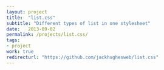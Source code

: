 ```yaml
---
layout: project
title:  "list.css"
subtitle: "Different types of list in one stylesheet"
date:   2013-09-02
permalink: /projects/list.css/
tags:
- project
work: true
redirecturl: "https://github.com/jackhughesweb/list.css"
---
```




